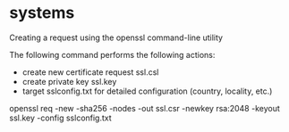 # systems

Creating a request using the openssl command-line utility


The following command performs the following actions:
- create new certificate request ssl.csl
- create private key ssl.key
- target sslconfig.txt for detailed configuration (country, locality, etc.)

openssl req -new -sha256 -nodes -out ssl.csr -newkey rsa:2048 -keyout ssl.key -config sslconfig.txt
